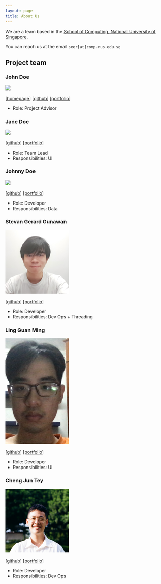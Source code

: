 ```yaml
---
layout: page
title: About Us
---
```


We are a team based in the [School of Computing, National University of Singapore](http://www.comp.nus.edu.sg).

You can reach us at the email `seer[at]comp.nus.edu.sg`

## Project team

### John Doe

<img src="images/johndoe.png" width="200px">

[[homepage](http://www.comp.nus.edu.sg/~damithch)]
[[github](https://github.com/johndoe)]
[[portfolio](team/johndoe.md)]

* Role: Project Advisor

### Jane Doe

<img src="images/johndoe.png" width="200px">

[[github](http://github.com/johndoe)]
[[portfolio](team/johndoe.md)]

* Role: Team Lead
* Responsibilities: UI

### Johnny Doe

<img src="images/johndoe.png" width="200px">

[[github](http://github.com/johndoe)] [[portfolio](team/johndoe.md)]

* Role: Developer
* Responsibilities: Data

### Stevan Gerard Gunawan

<img src="images/gerardstevan.png" width="200px">

[[github](http://github.com/gerardstevan)]
[[portfolio](team/gerardstevan.md)]

* Role: Developer
* Responsibilities: Dev Ops + Threading

### Ling Guan Ming

<img src="images/ceereec.png" width="200px">

[[github](http://github.com/ceereec)]
[[portfolio](team/ceereec.md)]

* Role: Developer
* Responsibilities: UI

### Cheng Jun Tey

<img src="images/cjun1039.png" width="200px">

[[github](http://github.com/cjun1039)]
[[portfolio](team/cjun1039.md)]

* Role: Developer
* Responsibilities: Dev Ops
